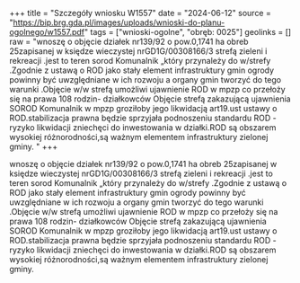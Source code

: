 +++
title = "Szczegóły wniosku W1557"
date = "2024-06-12"
source = "https://bip.brg.gda.pl/images/uploads/wnioski-do-planu-ogolnego/w1557.pdf"
tags = ["wnioski-ogolne", "obręb: 0025"]
geolinks = []
raw = "wnoszę o objęcie działek nr139/92 o pow.0,1741 ha obreb 25zapisanej w księdze wieczystej nrGD1G/00308166/3 strefą zieleni i rekreacji .jest to teren sorod Komunalnik „który przynależy do w/strefy .Zgodnie z ustawą o ROD jako stały element infrastruktury gmin ogrody powinny być uwzględniane w ich rozwoju a organy gmin tworzyć do tego warunki .Objęcie w/w strefą umożliwi ujawnienie ROD w mpzp co przełoży się na prawa 108 rodzin- działkowców Objęcie strefą zakazującą ujawnienia SOROD Komunalnik w mpzp groziłoby jego likwidacją art19.ust ustawy o ROD.stabilizacja prawna będzie sprzyjała podnoszeniu standardu ROD -ryzyko likwidacji zniechęci do inwestowania w działki.ROD są obszarem wysokiej różnorodności,są ważnym elementem infrastruktury zielonej gminy. "
+++

wnoszę o objęcie działek nr139/92 o pow.0,1741 ha obreb 25zapisanej w księdze
wieczystej nrGD1G/00308166/3 strefą zieleni i rekreacji .jest to teren sorod Komunalnik „który
przynależy do w/strefy .Zgodnie z ustawą o ROD jako stały element infrastruktury gmin ogrody
powinny być uwzględniane w ich rozwoju a organy gmin tworzyć do tego warunki .Objęcie w/w
strefą umożliwi ujawnienie ROD w mpzp co przełoży się na prawa 108 rodzin-
działkowców Objęcie strefą zakazującą ujawnienia SOROD Komunalnik w mpzp groziłoby jego
likwidacją art19.ust ustawy o ROD.stabilizacja prawna będzie sprzyjała podnoszeniu standardu
ROD -ryzyko likwidacji zniechęci do inwestowania w działki.ROD są obszarem wysokiej
różnorodności,są ważnym elementem infrastruktury zielonej gminy.



